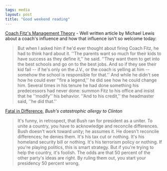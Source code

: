 ```yaml
---
tags: media
layout: post
title: "Good weekend reading"
---
```




<a href="http://www.nytimes.com/2004/03/28/magazine/28COACH.html">Coach Fitz's Management Theory</a> - Well written article by Michael Lewis about a coach's influence and how that influence isn't so welcome today:

<blockquote>But when I asked him if he'd ever thought about firing Coach Fitz, he had to think hard about it. ''The parents want so much for their kids to have success as they define it,'' he said. ''They want them to get into the best schools and go on to the best jobs. And so if they see their kid fail -- if he's only on the J.V., or the coach is yelling at him -- somehow the school is responsible for that.'' And while he didn't see how he could ever ''fire a legend,'' he did see how he could change him. Several times in his tenure he had done something his predecessors had never done: summon Fitz to his office and insist that he ''modify'' his behavior. ''And to his credit,'' the headmaster said, ''he did that.''</blockquote>

<p><a href="http://slate.msn.com/id/2097681">Fatal in Difference</a>, <em>Bush's catastrophic allergy to Clinton</em></p>

<blockquote>It's funny, in retrospect, that Bush ran for president as a uniter. To unite a country, you have to acknowledge and reconcile differences. Bush doesn't work toward unity; he assumes it. He doesn't reconcile differences; he denies them. It's his tax cut or nothing. It's his homeland security bill or nothing. It's his terrorism policy or nothing. If you're playing politics, this is smart strategy. But if you're trying to help the country, it's foolish. The odds are that 50 percent of the other party's ideas are right. By ruling them out, you start your presidency 50 percent wrong.</blockquote>



